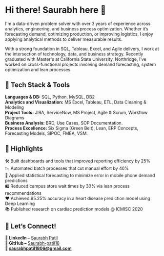 # Hi there! Saurabh here 👋  

I'm a data-driven problem solver with over 3 years of experience across analytics, engineering, and business process optimization. Whether it’s forecasting demand, optimizing production, or improving logistics, I enjoy applying analytical methods to deliver measurable results.
  
With a strong foundation in SQL, Tableau, Excel, and Agile delivery, I work at the intersection of technology, data, and business strategy. Recently graduated with Master's at California State University, Northridge, I’ve worked on cross-functional projects involving demand forecasting, system optimization and lean processes.
  
## **🔧 Tech Stack & Tools**
  
**Languages & DB:** SQL, Python, MySQL, DB2\
**Analytics and Visualization:** MS Excel, Tableau, ETL, Data Cleaning & Modeling\
**Project Tools:** JIRA, ServiceNow, MS Project, Agile & Scrum, Workflow Diagrams\
**Business Analysis:** BRD, Use Cases, SOP Documentation.\
**Process Excellence:** Six Sigma (Green Belt), Lean, ERP Concepts, Forecasting Models, SIPOC, FMEA, VSM.
  
## **📌 Highlights**
  
🛠 Built dashboards and tools that improved reporting efficiency by 25%\
📉 Automated batch processes that cut manual effort by 40%\
🧪 Applied statistical forecasting to minimize error in mobile phone demand predictions\
🛍️ Reduced campus store wait times by 30% via lean process recommendations\
❤️ Achieved 95.25% accuracy in a heart disease prediction model using Deep Learning\
📚 Published research on cardiac prediction models @ ICMISC 2020
  
## **🤝 Let’s Connect!**
**🔗 LinkedIn –** [Saurabh Patil](https://www.linkedin.com/in/saurabh-patil18/)\
**🐙 GitHub –** [Saurabh-patil18](https://github.com/Saurabh-patil18)\
**📧 saurabhpatil1806@gmail.com**
  
<!--
**Saurabh-patil18/Saurabh-patil18** is a ✨ _special_ ✨ repository because its `README.md` (this file) appears on your GitHub profile.

Here are some ideas to get you started:

- 🔭 I’m currently working on ...
- 🌱 I’m currently learning ...
- 👯 I’m looking to collaborate on ...
- 🤔 I’m looking for help with ...
- 💬 Ask me about ...
- 📫 How to reach me: ...
- 😄 Pronouns: ...
- ⚡ Fun fact: ...
-->
